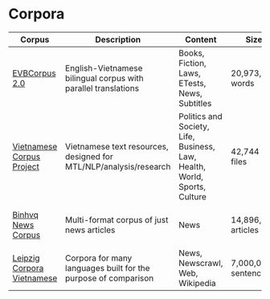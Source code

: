 # Corpora

| Corpus                                                                                   | Description                                                       | Content                                                                   | Size                | Affiliation                                                                           |
|------------------------------------------------------------------------------------------|-------------------------------------------------------------------|---------------------------------------------------------------------------|---------------------|---------------------------------------------------------------------------------------|
| [EVBCorpus 2.0](https://github.com/qhungngo/EVBCorpus)                                   | English-Vietnamese bilingual corpus with parallel translations    | Books, Fiction, Laws, ETests, News, Subtitles                             | 20,973,036 words    | [University of Vienna](https://aclanthology.org/W13-4301.pdf)                         |
| [Vietnamese Corpus Project](https://github.com/lingskr/Vietnamese-Corpus-and-Dictionary) | Vietnamese text resources, designed for MTL/NLP/analysis/research | Politics and Society, Life, Business, Law, Health, World, Sports, Culture | 42,744 files        | N/A                                                                                   |
| [Binhvq News Corpus](https://github.com/binhvq/news-corpus)                              | Multi-format corpus of just news articles                         | News                                                                      | 14,896,998 articles | Hanoi University of Industry (informally)                                             |
| [Leipzig Corpora Vietnamese](https://wortschatz.uni-leipzig.de/en/download/Vietnamese)   | Corpora for many languages built for the purpose of comparison    | News, Newscrawl, Web, Wikipedia                                           | 7,000,000 sentences | [Leipzig University](http://www.lrec-conf.org/proceedings/lrec2012/pdf/327_Paper.pdf) | 